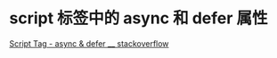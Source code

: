 # script 标签中的 async 和 defer 属性

[Script Tag - async & defer __ stackoverflow](https://stackoverflow.com/questions/10808109/script-tag-async-defer)